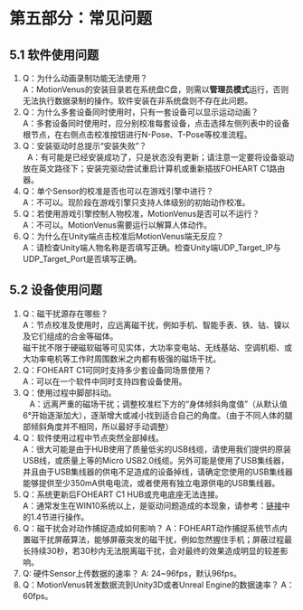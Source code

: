 # 第五部分：常见问题
## 5.1 软件使用问题
1. Q：为什么动画录制功能无法使用？<br>
   A：MotionVenus的安装目录若在系统盘C盘，则需以**管理员模式**运行，否则无法执行数据录制的操作。软件安装在非系统盘则不存在此问题。
2. Q：为什么多套设备同时使用时，只有一套设备可以显示运动动画？<br>
   A：多套设备同时使用时，应分别校准每套设备，点击选择左侧列表中的设备根节点，在右侧点击校准按钮进行N-Pose、T-Pose等校准流程。
3. Q：安装驱动时总提示“安装失败”？ <br>
   A：有可能是已经安装成功了，只是状态没有更新；请注意一定要将设备驱动放在英文路径下；安装完驱动尝试重启计算机或重新插拔FOHEART C1路由器。
4. Q：单个Sensor的校准是否也可以在游戏引擎中进行？<br>
   A：不可以。现阶段在游戏引擎只支持人体级别的初始动作校准。
5. Q：若使用游戏引擎控制人物校准，MotionVenus是否可以不运行？<br>
   A：不可以。MotionVenus需要运行以解算人体动作。
6. Q：为什么在Unity端点击校准后MotionVenus端无反应？<br>
   A：请检查Unity端人物名称是否填写正确。检查Unity端UDP_Target_IP与UDP_Target_Port是否填写正确。<br>

## 5.2 设备使用问题
1. Q：磁干扰源存在哪些？<br>
   A：节点校准及使用时，应远离磁干扰，例如手机、智能手表、铁、钴、镍以及它们组成的合金等磁体。<br>
磁干扰不限于硬磁软磁等可见实体，大功率变电站、无线基站、空调机柜、或大功率电机等工作时周围数米之内都有极强的磁场干扰。
2. Q：FOHEART C1可同时支持多少套设备同场景使用？<br>
   A：可以在一个软件中同时支持四套设备使用。
3. Q：使用过程中脚部抖动。<br>
   A：远离严重的磁场干扰；调整校准栏下方的“身体倾斜角度值”（从默认值6°开始逐渐加大），逐渐增大或减小找到适合自己的角度。（由于不同人体的腿部倾斜角度并不相同，所以最好手动调整）
4. Q：软件使用过程中节点突然全部掉线。<br>
   A：很大可能是由于HUB使用了质量低劣的USB线缆，请使用我们提供的原装USB线，或质量上等的Micro USB2.0线缆。另外可能是使用了USB集线器，并且由于USB集线器的供电不足造成的设备掉线，请确定您使用的USB集线器能够提供至少350mA供电电流，或者使用有独立电源供电的USB集线器。
5. Q：系统更新后FOHEART C1 HUB或充电底座无法连接。<br>
   A：通常发生在WIN10系统以上，是驱动问题造成的本现象，请参考：[链接](https://github.com/FOHEART/MotionVenusHelp/blob/v1.4.0/driver/driverinstall.md)中的1.4节进行操作。
6. Q：磁干扰会对动作捕捉造成如何影响？
   A：FOHEART动作捕捉系统节点内置磁干扰屏蔽算法，能够屏蔽突发的磁干扰，例如忽然握住手机；屏蔽过程最长持续30秒，若30秒内无法脱离磁干扰，会对最终的效果造成明显的较差影响。
7. Q: 硬件Sensor上传数据的速率？
   A: 24~96fps，默认96fps。
8. Q：MotionVenus转发数据流到Unity3D或者Unreal Engine的数据速率？
   A：60fps。